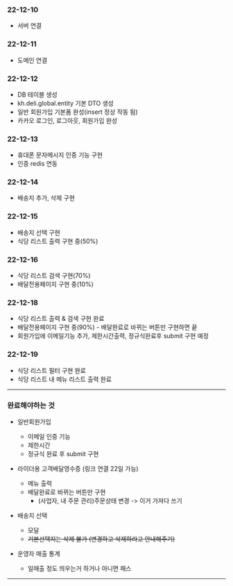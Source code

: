 ### 22-12-10
- 서버 연결
### 22-12-11
- 도메인 연결
### 22-12-12
- DB 테이블 생성
- kh.deli.global.entity 기본 DTO 생성
- 일반 회원가입 기본폼 완성(insert 정상 작동 됨)
- 카카오 로그인, 로그아웃, 회원가입 완성
### 22-12-13
- 휴대폰 문자메시지 인증 기능 구현
- 인증 redis 연동
### 22-12-14
- 배송지 추가, 삭제 구현
### 22-12-15
- 배송지 선택 구현
- 식당 리스트 출력 구현 중(50%)
### 22-12-16
- 식당 리스트 검색 구현(70%)
- 배달전용페이지 구현 중(10%)
### 22-12-18
- 식당 리스트 출력 & 검색 구현 완료
- 배달전용페이지 구현 중(90%) - 배달완료로 바뀌는 버튼만 구현하면 끝
- 회원가입에 이메일기능 추가, 제한시간출력, 정규식완료후 submit 구현 예정
### 22-12-19
- 식당 리스트 필터 구현 완료
- 식당 리스트 내 메뉴 리스트 출력 완료

---

### 완료해야하는 것
- 일반회원가입
  - 이메일 인증 기능
  - 제한시간
  - 정규식 완료 후 submit 구현


- 라이더용 고객배달영수증 (링크 연결 22일 가능)
  - 메뉴 출력
  - 배달완료로 바뀌는 버튼만 구현
    - (사업자, 내 주문 관리)주문상태 변경 -> 이거 가져다 쓰기


- 배송지 선택
  - 모달
  - ~~기본선택지는 삭제 불가 (변경하고 삭제하라고 안내해주기)~~


- 운영자 매출 통계
  - 일매출 정도 띄우는거 하거나 아니면 패스
  
---